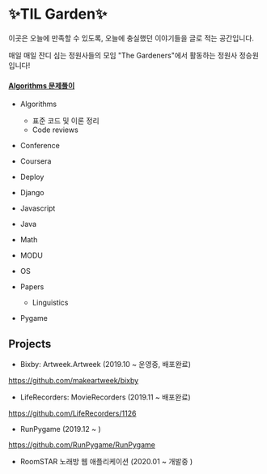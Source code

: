 # :sparkles:**TIL Garden**:sparkles:

이곳은 오늘에 만족할 수 있도록, 오늘에 충실했던 이야기들을 글로 적는 공간입니다.

매일 매일 잔디 심는 정원사들의 모임 "The Gardeners"에서 활동하는 정원사 정승원입니다!


#### [Algorithms 문제풀이](https://github.com/seoul-ssafy-class-2-studyclub/Algorithms-Tess)

- Algorithms 
  - 표준 코드 및 이론 정리	
  - Code reviews

- Conference

- Coursera

- Deploy

- Django

- Javascript

- Java

- Math

- MODU

- OS

- Papers
  - Linguistics

- Pygame

## Projects

- Bixby: Artweek.Artweek (2019.10 ~ 운영중, 배포완료)

https://github.com/makeartweek/bixby

- LifeRecorders: MovieRecorders (2019.11 ~ 배포완료)

https://github.com/LifeRecorders/1126

- RunPygame (2019.12 ~ )

https://github.com/RunPygame/RunPygame

- RoomSTAR 노래방 웹 애플리케이션 (2020.01 ~ 개발중 )
